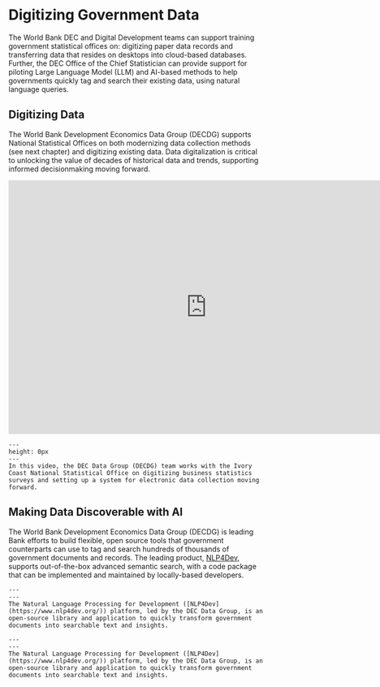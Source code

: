# Digitizing Government Data

The World Bank DEC and Digital Development teams can support training government statistical offices on: digitizing paper data records and transferring data that resides on desktops into cloud-based databases. Further, the DEC Office of the Chief Statistician can provide support for piloting Large Language Model (LLM) and AI-based methods to help governments quickly tag and search their existing data, using natural language queries.

## Digitizing Data

The World Bank Development Economics Data Group (DECDG) supports National Statistical Offices on both modernizing data collection methods (see next chapter) and digitizing existing data. Data digitalization is critical to unlocking the value of decades of historical data and trends, supporting informed decisionmaking moving forward.

<iframe width="780" height="500" src="https://www.youtube.com/embed/3iOEhPIR75o" title="World Bank Program for Digitizing Business Statistics in the Ivory Coast" frameborder="0" allow="accelerometer; autoplay; clipboard-write; encrypted-media; gyroscope; picture-in-picture; web-share" allowfullscreen></iframe>

```{figure} images/favicon.ico
---
height: 0px
---
In this video, the DEC Data Group (DECDG) team works with the Ivory Coast National Statistical Office on digitizing business statistics surveys and setting up a system for electronic data collection moving forward.
```

## Making Data Discoverable with AI

The World Bank Development Economics Data Group (DECDG) is leading Bank efforts to build flexible, open source tools that government counterparts can use to tag and search hundreds of thousands of government documents and records. The leading product, [NLP4Dev](https://www.nlp4dev.org/), supports out-of-the-box advanced semantic search, with a code package that can be implemented and maintained by locally-based developers.

```{figure} images/intro-nlp4dev.png
---
---
The Natural Language Processing for Development ([NLP4Dev](https://www.nlp4dev.org/)) platform, led by the DEC Data Group, is an open-source library and application to quickly transform government documents into searchable text and insights.
```

```{figure} images/intro-nlp4dev-2.png
---
---
The Natural Language Processing for Development ([NLP4Dev](https://www.nlp4dev.org/)) platform, led by the DEC Data Group, is an open-source library and application to quickly transform government documents into searchable text and insights.
```
